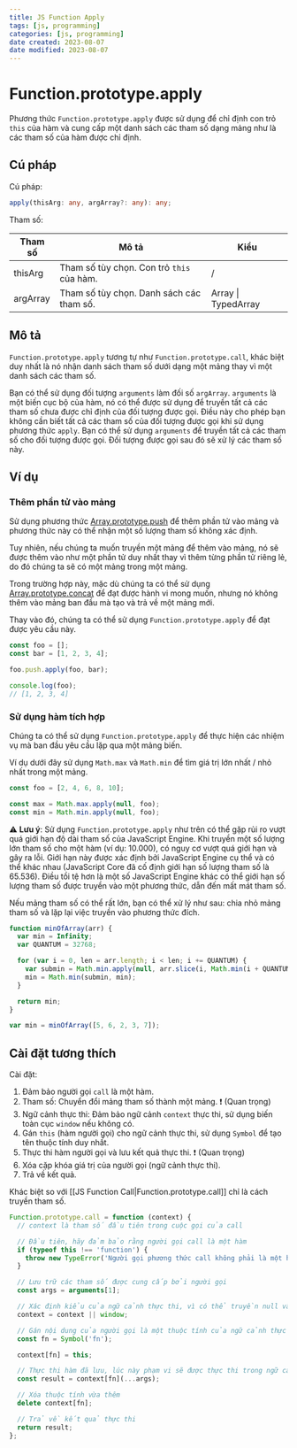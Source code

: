 ```yaml
---
title: JS Function Apply
tags: [js, programming]
categories: [js, programming]
date created: 2023-08-07
date modified: 2023-08-07
---
```


# Function.prototype.apply

Phương thức `Function.prototype.apply` được sử dụng để chỉ định con trỏ `this` của hàm và cung cấp một danh sách các tham số dạng mảng như là các tham số của hàm được chỉ định.

## Cú pháp

Cú pháp:

```ts
apply(thisArg: any, argArray?: any): any;
```

Tham số:

| Tham số    | Mô tả                                       | Kiểu                   |
| ---------- | ------------------------------------------- | ---------------------- |
| thisArg    | Tham số tùy chọn. Con trỏ `this` của hàm.    | /                      |
| argArray   | Tham số tùy chọn. Danh sách các tham số.     | Array \| TypedArray    |

## Mô tả

`Function.prototype.apply` tương tự như `Function.prototype.call`, khác biệt duy nhất là nó nhận danh sách tham số dưới dạng một mảng thay vì một danh sách các tham số.

Bạn có thể sử dụng đối tượng `arguments` làm đối số `argArray`. `arguments` là một biến cục bộ của hàm, nó có thể được sử dụng để truyền tất cả các tham số chưa được chỉ định của đối tượng được gọi. Điều này cho phép bạn không cần biết tất cả các tham số của đối tượng được gọi khi sử dụng phương thức `apply`. Bạn có thể sử dụng `arguments` để truyền tất cả các tham số cho đối tượng được gọi. Đối tượng được gọi sau đó sẽ xử lý các tham số này.

## Ví dụ

### Thêm phần tử vào mảng

Sử dụng phương thức [Array.prototype.push](https://developer.mozilla.org/en-US/docs/Web/JavaScript/Reference/Global_Objects/Array/push) để thêm phần tử vào mảng và phương thức này có thể nhận một số lượng tham số không xác định.

Tuy nhiên, nếu chúng ta muốn truyền một mảng để thêm vào mảng, nó sẽ được thêm vào như một phần tử duy nhất thay vì thêm từng phần tử riêng lẻ, do đó chúng ta sẽ có một mảng trong một mảng.

Trong trường hợp này, mặc dù chúng ta có thể sử dụng [Array.prototype.concat](https://developer.mozilla.org/en-US/docs/Web/JavaScript/Reference/Global_Objects/Array/concat) để đạt được hành vi mong muốn, nhưng nó không thêm vào mảng ban đầu mà tạo và trả về một mảng mới.

Thay vào đó, chúng ta có thể sử dụng `Function.prototype.apply` để đạt được yêu cầu này.

```js
const foo = [];
const bar = [1, 2, 3, 4];

foo.push.apply(foo, bar);

console.log(foo);
// [1, 2, 3, 4]
```

### Sử dụng hàm tích hợp

Chúng ta có thể sử dụng `Function.prototype.apply` để thực hiện các nhiệm vụ mà ban đầu yêu cầu lặp qua một mảng biến.

Ví dụ dưới đây sử dụng `Math.max` và `Math.min` để tìm giá trị lớn nhất / nhỏ nhất trong một mảng.

```js
const foo = [2, 4, 6, 8, 10];

const max = Math.max.apply(null, foo);
const min = Math.min.apply(null, foo);
```

⚠️ **Lưu ý**: Sử dụng `Function.prototype.apply` như trên có thể gặp rủi ro vượt quá giới hạn độ dài tham số của JavaScript Engine. Khi truyền một số lượng lớn tham số cho một hàm (ví dụ: 10.000), có nguy cơ vượt quá giới hạn và gây ra lỗi. Giới hạn này được xác định bởi JavaScript Engine cụ thể và có thể khác nhau (JavaScript Core đã cố định giới hạn số lượng tham số là 65.536). Điều tồi tệ hơn là một số JavaScript Engine khác có thể giới hạn số lượng tham số được truyền vào một phương thức, dẫn đến mất mát tham số.

Nếu mảng tham số có thể rất lớn, bạn có thể xử lý như sau: chia nhỏ mảng tham số và lặp lại việc truyền vào phương thức đích.

```js
function minOfArray(arr) {
  var min = Infinity;
  var QUANTUM = 32768;

  for (var i = 0, len = arr.length; i < len; i += QUANTUM) {
    var submin = Math.min.apply(null, arr.slice(i, Math.min(i + QUANTUM, len)));
    min = Math.min(submin, min);
  }

  return min;
}

var min = minOfArray([5, 6, 2, 3, 7]);
```

## Cài đặt tương thích

Cài đặt:

1. Đảm bảo người gọi `call` là một hàm.
2. Tham số: Chuyển đổi mảng tham số thành một mảng. ❗️ (Quan trọng)
3. Ngữ cảnh thực thi: Đảm bảo ngữ cảnh `context` thực thi, sử dụng biến toàn cục `window` nếu không có.
4. Gán `this` (hàm người gọi) cho ngữ cảnh thực thi, sử dụng `Symbol` để tạo tên thuộc tính duy nhất.
5. Thực thi hàm người gọi và lưu kết quả thực thi. ❗️ (Quan trọng)
6. Xóa cặp khóa giá trị của người gọi (ngữ cảnh thực thi).
7. Trả về kết quả.

Khác biệt so với [[JS Function Call|Function.prototype.call]] chỉ là cách truyền tham số.

```js
Function.prototype.call = function (context) {
  // context là tham số đầu tiên trong cuộc gọi của call

  // Đầu tiên, hãy đảm bảo rằng người gọi call là một hàm
  if (typeof this !== 'function') {
    throw new TypeError('Người gọi phương thức call không phải là một hàm.');
  }

  // Lưu trữ các tham số được cung cấp bởi người gọi
  const args = arguments[1];

  // Xác định kiểu của ngữ cảnh thực thi, vì có thể truyền null và undefined
  context = context || window;

  // Gán nội dung của người gọi là một thuộc tính của ngữ cảnh thực thi, để đảm bảo không xung đột với các khóa trong ngữ cảnh thực thi
  const fn = Symbol('fn');

  context[fn] = this;

  // Thực thi hàm đã lưu, lúc này phạm vi sẽ được thực thi trong ngữ cảnh của đối tượng gọi, thay đổi con trỏ `this`
  const result = context[fn](...args);

  // Xóa thuộc tính vừa thêm
  delete context[fn];

  // Trả về kết quả thực thi
  return result;
};
```
